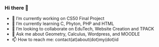 ### Hi there 👋

- 🔭 I’m currently working on CS50 Final Project
- 🌱 I’m currently learning C, Phyton, PHP and HTML
- 👯 I’m looking to collaborate on EduTech, Website Creation and TPACK
- 💬 Ask me about Geometry, Calculus, Wordpress, and MOODLE
- 📫 How to reach me: contact(at)about(dot)my(dot)id
